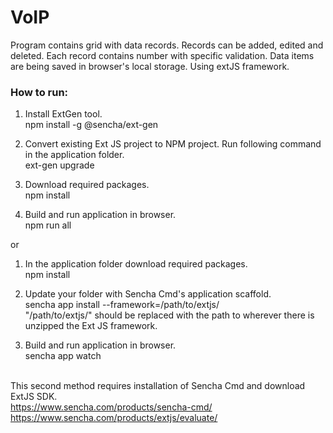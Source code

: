 # VoIP
Program contains grid with data records. Records can be added, edited and deleted. Each record contains number with specific validation. Data items are being saved in browser's local storage. Using extJS framework.

<h3>How to run:</h3>

1. Install ExtGen tool.<br>
npm install -g @sencha/ext-gen<br>

2. Convert existing Ext JS project to NPM project. Run following command in the application folder.<br>
ext-gen upgrade<br>

3. Download required packages.<br>
npm install<br>

4. Build and run application in browser.<br>
npm run all<br>

or

1. In the application folder download required packages.<br>
npm install<br>

2.  Update your folder with Sencha Cmd's application scaffold.<br>
sencha app install --framework=/path/to/extjs/<br>
"/path/to/extjs/" should be replaced with the path to wherever there is unzipped the Ext JS framework.<br>

3. Build and run application in browser.<br>
sencha app watch<br><br>

This second method requires installation of Sencha Cmd and download ExtJS SDK.<br>
https://www.sencha.com/products/sencha-cmd/<br>
https://www.sencha.com/products/extjs/evaluate/

